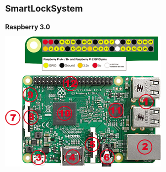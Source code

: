 # SmartLockSystem  
## Raspberry 3.0  

![image](http://github.com/xu9449/IOT-SmartLockSystem/raw/master/Image/raspberry.png)
